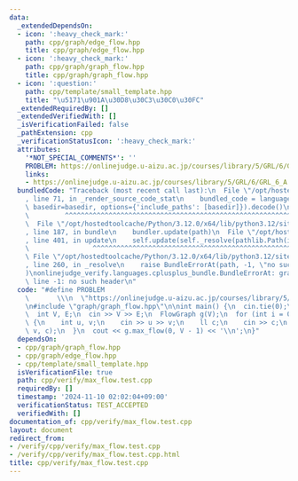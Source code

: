 ```yaml
---
data:
  _extendedDependsOn:
  - icon: ':heavy_check_mark:'
    path: cpp/graph/edge_flow.hpp
    title: cpp/graph/edge_flow.hpp
  - icon: ':heavy_check_mark:'
    path: cpp/graph/graph_flow.hpp
    title: cpp/graph/graph_flow.hpp
  - icon: ':question:'
    path: cpp/template/small_template.hpp
    title: "\u5171\u901A\u30D8\u30C3\u30C0\u30FC"
  _extendedRequiredBy: []
  _extendedVerifiedWith: []
  _isVerificationFailed: false
  _pathExtension: cpp
  _verificationStatusIcon: ':heavy_check_mark:'
  attributes:
    '*NOT_SPECIAL_COMMENTS*': ''
    PROBLEM: https://onlinejudge.u-aizu.ac.jp/courses/library/5/GRL/6/GRL_6_A
    links:
    - https://onlinejudge.u-aizu.ac.jp/courses/library/5/GRL/6/GRL_6_A
  bundledCode: "Traceback (most recent call last):\n  File \"/opt/hostedtoolcache/Python/3.12.0/x64/lib/python3.12/site-packages/onlinejudge_verify/documentation/build.py\"\
    , line 71, in _render_source_code_stat\n    bundled_code = language.bundle(stat.path,\
    \ basedir=basedir, options={'include_paths': [basedir]}).decode()\n          \
    \         ^^^^^^^^^^^^^^^^^^^^^^^^^^^^^^^^^^^^^^^^^^^^^^^^^^^^^^^^^^^^^^^^^^^^^^^^^^^^^^^^^\n\
    \  File \"/opt/hostedtoolcache/Python/3.12.0/x64/lib/python3.12/site-packages/onlinejudge_verify/languages/cplusplus.py\"\
    , line 187, in bundle\n    bundler.update(path)\n  File \"/opt/hostedtoolcache/Python/3.12.0/x64/lib/python3.12/site-packages/onlinejudge_verify/languages/cplusplus_bundle.py\"\
    , line 401, in update\n    self.update(self._resolve(pathlib.Path(included), included_from=path))\n\
    \                ^^^^^^^^^^^^^^^^^^^^^^^^^^^^^^^^^^^^^^^^^^^^^^^^^^^^^^^^^\n \
    \ File \"/opt/hostedtoolcache/Python/3.12.0/x64/lib/python3.12/site-packages/onlinejudge_verify/languages/cplusplus_bundle.py\"\
    , line 260, in _resolve\n    raise BundleErrorAt(path, -1, \"no such header\"\
    )\nonlinejudge_verify.languages.cplusplus_bundle.BundleErrorAt: graph/graph_flow.hpp:\
    \ line -1: no such header\n"
  code: "#define PROBLEM                                                         \
    \       \\\n  \"https://onlinejudge.u-aizu.ac.jp/courses/library/5/GRL/6/GRL_6_A\"\
    \n#include \"graph/graph_flow.hpp\"\n\nint main() {\n  cin.tie(0);\n  ios::sync_with_stdio(false);\n\
    \  int V, E;\n  cin >> V >> E;\n  FlowGraph g(V);\n  for (int i = 0; i < E; i++)\
    \ {\n    int u, v;\n    cin >> u >> v;\n    ll c;\n    cin >> c;\n    g.add_edge_max_flow(u,\
    \ v, c);\n  }\n  cout << g.max_flow(0, V - 1) << '\\n';\n}"
  dependsOn:
  - cpp/graph/graph_flow.hpp
  - cpp/graph/edge_flow.hpp
  - cpp/template/small_template.hpp
  isVerificationFile: true
  path: cpp/verify/max_flow.test.cpp
  requiredBy: []
  timestamp: '2024-11-10 02:02:04+09:00'
  verificationStatus: TEST_ACCEPTED
  verifiedWith: []
documentation_of: cpp/verify/max_flow.test.cpp
layout: document
redirect_from:
- /verify/cpp/verify/max_flow.test.cpp
- /verify/cpp/verify/max_flow.test.cpp.html
title: cpp/verify/max_flow.test.cpp
---
```


